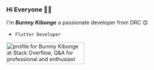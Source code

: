 ### Hi Everyone 👋🏼


I'm ***Burnny Kibonge*** a passionate developer from DRC 😊

- `Flutter Developer`
<!-- ## 📊 Github stats 
#
[![Burnny Kibonge's GitHub stats](https://github-readme-stats.vercel.app/api?username=byvak&theme=dark&count_private=true&show_icons=true&include_all_commits=true)](https://github.com/byvak) -->

<!--[![Top Langs](https://github-readme-stats.vercel.app/api/top-langs/?username=byvak&layout=compact&langs_count=6&show_icons=true&count_private=true&theme=gotham&bg_color=1E1E1E)](https://github.com/byvak) -->

<!--[![Top Langs](https://github-readme-stats.vercel.app/api/top-langs/
?username=byvak&layout=default&theme=algolia&hide=html,coffeescript)](https://github.com/byvak)-->
<!--
**Byvak/Byvak** is a ✨ _special_ ✨ repository because its `README.md` (this file) appears on your GitHub profile.

Here are some ideas to get you started:

- 🔭 I’m currently working on ...
- 🌱 I’m currently learning ...
- 👯 I’m looking to collaborate on ...
- 🤔 I’m looking for help with ...
- 💬 Ask me about ...
- 📫 How to reach me: ...
- 😄 Pronouns: ...
- ⚡ Fun fact: ...
-->
<a href="https://stackoverflow.com/users/11419314/burnny-kibonge"><img src="https://stackoverflow.com/users/flair/11419314.png" width="208" height="58" alt="profile for Burnny Kibonge at Stack Overflow, Q&amp;A for professional and enthusiast programmers" title="profile for Burnny Kibonge at Stack Overflow, Q&amp;A for professional and enthusiast programmers"></a>
